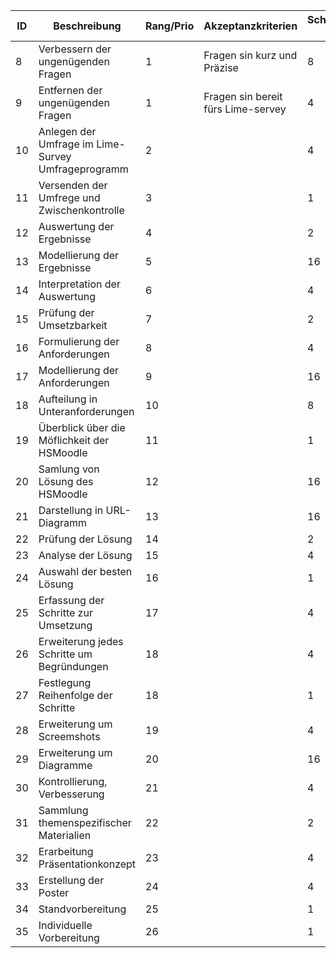  ID | Beschreibung | Rang/Prio | Akzeptanzkriterien| Schätzung(Aufwand in PH)| Zugeteilt am | 
----|--------------|-------|---------|---------|---------|
 8|Verbessern der ungenügenden Fragen | 1 | Fragen sin kurz und Präzise| 8 | 20160412 |
 9|Entfernen der ungenügenden Fragen | 1 | Fragen sin bereit fürs Lime-servey | 4 | 20160412 |
 10|Anlegen der Umfrage im Lime-Survey Umfrageprogramm | 2 | | 4 |  |
 11| Versenden der Umfrege und Zwischenkontrolle | 3 |  | 1 |  |
 12| Auswertung der Ergebnisse | 4 |  | 2 |  |
 13| Modellierung der Ergebnisse | 5 |  | 16 |  |
 14| Interpretation der Auswertung | 6 |  | 4 |  |
 15| Prüfung der Umsetzbarkeit | 7 |  | 2 |  |
 16| Formulierung der Anforderungen | 8 |  | 4 |  |
 17| Modellierung der Anforderungen | 9 |  | 16 |  |
 18| Aufteilung in Unteranforderungen | 10 |  | 8 |  |
 19| Überblick über die Möflichkeit der HSMoodle | 11 |  | 1 |  |
 20| Samlung von Lösung des HSMoodle | 12 |  | 16 |  |
 21| Darstellung in URL-Diagramm | 13 |  | 16 |  |
 22| Prüfung der Lösung | 14 |  | 2 |  |
 23| Analyse der Lösung | 15 |  | 4 |  |
 24| Auswahl der besten Lösung | 16 |  | 1 |  |
 25| Erfassung der Schritte zur Umsetzung | 17 |  | 4 |  |
 26| Erweiterung jedes Schritte um Begründungen | 18 |  | 4 |  |
 27| Festlegung Reihenfolge der Schritte | 18 |  | 1 |  |
 28| Erweiterung um Screemshots | 19 |  | 4 |  |
 29| Erweiterung um Diagramme | 20 |  | 16 |  |
 30| Kontrollierung, Verbesserung | 21 |  | 4 |  |
 31| Sammlung themenspezifischer Materialien | 22 |  | 2 |  |
 32| Erarbeitung Präsentationkonzept | 23 |  | 4 |  |
 33| Erstellung der Poster | 24 |  | 4 |  |
 34| Standvorbereitung | 25 |  | 1 |  |
 35| Individuelle Vorbereitung | 26 |  | 1 |  |
